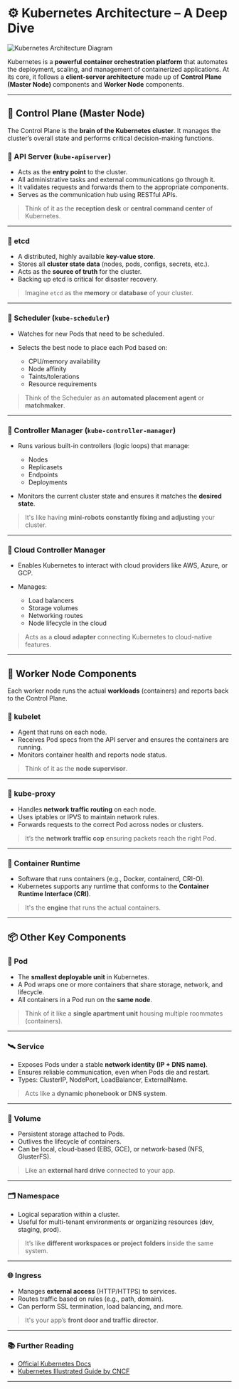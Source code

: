 

# ⚙️ Kubernetes Architecture – A Deep Dive

![Kubernetes Architecture Diagram](https://miro.medium.com/v2/resize\:fit:1400/1*0Sudxeu5mQyN3ahi1FV49A.png)

Kubernetes is a **powerful container orchestration platform** that automates the deployment, scaling, and management of containerized applications. At its core, it follows a **client-server architecture** made up of **Control Plane (Master Node)** components and **Worker Node** components.

---

## 🧠 Control Plane (Master Node)

The Control Plane is the **brain of the Kubernetes cluster**. It manages the cluster’s overall state and performs critical decision-making functions.

### 🔹 API Server (`kube-apiserver`)

* Acts as the **entry point** to the cluster.
* All administrative tasks and external communications go through it.
* It validates requests and forwards them to the appropriate components.
* Serves as the communication hub using RESTful APIs.

> Think of it as the **reception desk** or **central command center** of Kubernetes.

---

### 🔹 etcd

* A distributed, highly available **key-value store**.
* Stores all **cluster state data** (nodes, pods, configs, secrets, etc.).
* Acts as the **source of truth** for the cluster.
* Backing up etcd is critical for disaster recovery.

> Imagine `etcd` as the **memory** or **database** of your cluster.

---

### 🔹 Scheduler (`kube-scheduler`)

* Watches for new Pods that need to be scheduled.
* Selects the best node to place each Pod based on:

  * CPU/memory availability
  * Node affinity
  * Taints/tolerations
  * Resource requirements

> Think of the Scheduler as an **automated placement agent** or **matchmaker**.

---

### 🔹 Controller Manager (`kube-controller-manager`)

* Runs various built-in controllers (logic loops) that manage:

  * Nodes
  * Replicasets
  * Endpoints
  * Deployments
* Monitors the current cluster state and ensures it matches the **desired state**.

> It's like having **mini-robots constantly fixing and adjusting** your cluster.

---

### 🔹 Cloud Controller Manager

* Enables Kubernetes to interact with cloud providers like AWS, Azure, or GCP.
* Manages:

  * Load balancers
  * Storage volumes
  * Networking routes
  * Node lifecycle in the cloud

> Acts as a **cloud adapter** connecting Kubernetes to cloud-native features.

---

## 🧱 Worker Node Components

Each worker node runs the actual **workloads** (containers) and reports back to the Control Plane.

### 🔸 kubelet

* Agent that runs on each node.
* Receives Pod specs from the API server and ensures the containers are running.
* Monitors container health and reports node status.

> Think of it as the **node supervisor**.

---

### 🔸 kube-proxy

* Handles **network traffic routing** on each node.
* Uses iptables or IPVS to maintain network rules.
* Forwards requests to the correct Pod across nodes or clusters.

> It’s the **network traffic cop** ensuring packets reach the right Pod.

---

### 🔸 Container Runtime

* Software that runs containers (e.g., Docker, containerd, CRI-O).
* Kubernetes supports any runtime that conforms to the **Container Runtime Interface (CRI)**.

> It's the **engine** that runs the actual containers.

---

## 📦 Other Key Components

### 🧊 Pod

* The **smallest deployable unit** in Kubernetes.
* A Pod wraps one or more containers that share storage, network, and lifecycle.
* All containers in a Pod run on the **same node**.

> Think of it like a **single apartment unit** housing multiple roommates (containers).

---

### 🛰️ Service

* Exposes Pods under a stable **network identity (IP + DNS name)**.
* Ensures reliable communication, even when Pods die and restart.
* Types: ClusterIP, NodePort, LoadBalancer, ExternalName.

> Acts like a **dynamic phonebook or DNS system**.

---

### 💾 Volume

* Persistent storage attached to Pods.
* Outlives the lifecycle of containers.
* Can be local, cloud-based (EBS, GCE), or network-based (NFS, GlusterFS).

> Like an **external hard drive** connected to your app.

---

### 🗂️ Namespace

* Logical separation within a cluster.
* Useful for multi-tenant environments or organizing resources (dev, staging, prod).

> It’s like **different workspaces or project folders** inside the same system.

---

### 🌐 Ingress

* Manages **external access** (HTTP/HTTPS) to services.
* Routes traffic based on rules (e.g., path, domain).
* Can perform SSL termination, load balancing, and more.

> It's your app’s **front door and traffic director**.

---




### 📚 Further Reading

* [Official Kubernetes Docs](https://kubernetes.io/docs/)
* [Kubernetes Illustrated Guide by CNCF](https://github.com/kubernetes/website)

---

